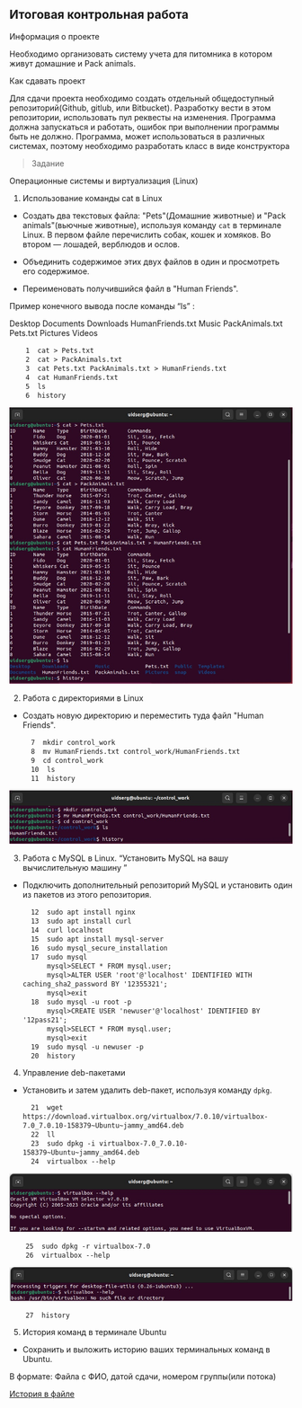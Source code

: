## Итоговая контрольная работа

Информация о проекте

Необходимо организовать систему учета для питомника в котором живут домашние и Pack animals.

Как сдавать проект

Для сдачи проекта необходимо создать отдельный общедоступный репозиторий(Github, gitlub, или Bitbucket). Разработку вести в этом репозитории, использовать пул реквесты на изменения. Программа должна запускаться и работать, ошибок при выполнении программы быть не должно. Программа, может использоваться в различных системах, поэтому необходимо разработать класс в виде конструктора

> Задание

Операционные системы и виртуализация (Linux)

1. Использование команды cat в Linux

- Создать два текстовых файла: "Pets"(Домашние животные) и "Pack animals"(вьючные животные), используя команду `cat` в терминале Linux. В первом файле перечислить собак, кошек и хомяков. Во втором — лошадей, верблюдов и ослов.

- Объединить содержимое этих двух файлов в один и просмотреть его содержимое.

- Переименовать получившийся файл в "Human Friends".

Пример конечного вывода после команды “ls” :

Desktop Documents Downloads HumanFriends.txt Music PackAnimals.txt Pets.txt Pictures Videos

        1  cat > Pets.txt
        2  cat > PackAnimals.txt
        3  cat Pets.txt PackAnimals.txt > HumanFriends.txt
        4  cat HumanFriends.txt 
        5  ls
        6  history


![скрин](work_1.jpg)

2. Работа с директориями в Linux

- Создать новую директорию и переместить туда файл "Human Friends".

        7  mkdir control_work
        8  mv HumanFriends.txt control_work/HumanFriends.txt
        9  cd control_work
        10  ls
        11  history

![скрин2](work_2.jpg)

3. Работа с MySQL в Linux. “Установить MySQL на вашу вычислительную машину ”

- Подключить дополнительный репозиторий MySQL и установить один из пакетов из этого репозитория.    
    
        12  sudo apt install nginx
        13  sudo apt install curl
        14  curl localhost
        15  sudo apt install mysql-server
        16  sudo mysql_secure_installation
        17  sudo mysql
            mysql>SELECT * FROM mysql.user;
            mysql>ALTER USER 'root'@'localhost' IDENTIFIED WITH caching_sha2_password BY '12355321';
            mysql>exit
        18  sudo mysql -u root -p
            mysql>CREATE USER 'newuser'@'localhost' IDENTIFIED BY '12pass21';
            mysql>SELECT * FROM mysql.user;
            mysql>exit
        19  sudo mysql -u newuser -p
        20  history


4. Управление deb-пакетами

- Установить и затем удалить deb-пакет, используя команду `dpkg`.

        21  wget https://download.virtualbox.org/virtualbox/7.0.10/virtualbox-7.0_7.0.10-158379~Ubuntu~jammy_amd64.deb
        22  ll
        23  sudo dpkg -i virtualbox-7.0_7.0.10-158379~Ubuntu~jammy_amd64.deb
        24  virtualbox --help

![скрин4](work_4.jpg)
        
        25  sudo dpkg -r virtualbox-7.0
        26  virtualbox --help


![скрин41](work_41.jpg)

        27  history

5. История команд в терминале Ubuntu

- Сохранить и выложить историю ваших терминальных команд в Ubuntu.

В формате: Файла с ФИО, датой сдачи, номером группы(или потока)

   [История в файле](Damchenko_S.I.4589_05.12.23.txt "Дамченко С.И дата: 05/12/23 ГР4589")